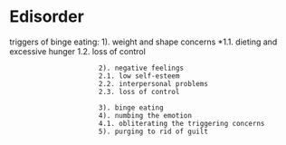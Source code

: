 # Edisorder
triggers of binge eating: 1). weight and shape concerns 
                          *1.1. dieting and excessive hunger
                          1.2. loss of control
                      
                          2). negative feelings 
                          2.1. low self-esteem
                          2.2. interpersonal problems
                          2.3. loss of control
                          
                          3). binge eating
                          4). numbing the emotion
                          4.1. obliterating the triggering concerns
                          5). purging to rid of guilt
                          
                          
                          
                          
